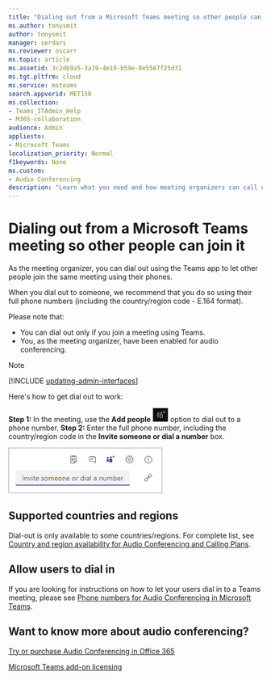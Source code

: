```yaml
---
title: "Dialing out from a Microsoft Teams meeting so other people can join it"
ms.author: tonysmit
author: tonysmit
manager: serdars
ms.reviewer: oscarr
ms.topic: article
ms.assetid: 3c2db9a5-3a19-4e19-b59e-8e5587f25d31
ms.tgt.pltfrm: cloud
ms.service: msteams
search.appverid: MET150
ms.collection:  
- Teams_ITAdmin_Help
- M365-collaboration
audience: Admin
appliesto:
- Microsoft Teams
localization_priority: Normal
f1keywords: None
ms.custom:
- Audio Conferencing
description: "Learn what you need and how meeting organizers can call out to other people using Teams."
---
```


# Dialing out from a Microsoft Teams meeting so other people can join it

As the meeting organizer, you can dial out using the Teams app to let other people join the same meeting using their phones.

When you dial out to someone, we recommend that you do so using their full phone numbers (including the country/region code - E.164 format).
  
  Please note that:

- You can dial out only if you join a meeting using Teams.
- You, as the meeting organizer, have been enabled for audio conferencing.

> [!NOTE]
> [!INCLUDE [updating-admin-interfaces](includes/updating-admin-interfaces.md)]

Here's how to get dial out to work:

 **Step 1:** In the meeting, use the **Add people** ![Screenshot of the Add people button](media/add-people-button.png) option to dial out to a phone number.
 **Step 2:** Enter the full phone number, including the country/region code in the **Invite someone or dial a number** box.
  
![Screenshot of the Invite someone or dial a number box](media/invite-someone-box.png)
    
## Supported countries and regions

Dial-out is only available to some countries/regions. For complete list, see [Country and region availability for Audio Conferencing and Calling Plans](country-and-region-availability-for-audio-conferencing-and-calling-plans/country-and-region-availability-for-audio-conferencing-and-calling-plans.md).

## Allow users to dial in

If you are looking for instructions on how to let your users dial in to a Teams meeting, please see [Phone numbers for Audio Conferencing in Microsoft Teams](phone-numbers-for-audio-conferencing-in-teams.md).

## Want to know more about audio conferencing?

[Try or purchase Audio Conferencing in Office 365](try-or-purchase-audio-conferencing-in-office-365-for-teams.md)
    
[Microsoft Teams add-on licensing](teams-add-on-licensing/microsoft-teams-add-on-licensing.md)
